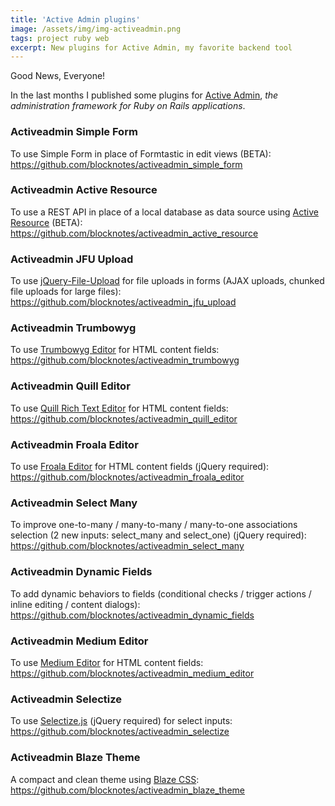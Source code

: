 ```yaml
---
title: 'Active Admin plugins'
image: /assets/img/img-activeadmin.png
tags: project ruby web
excerpt: New plugins for Active Admin, my favorite backend tool
---
```


Good News, Everyone!

In the last months I published some plugins for [Active Admin](https://github.com/activeadmin/activeadmin), _the administration framework for Ruby on Rails applications_.

### Activeadmin Simple Form

To use Simple Form in place of Formtastic in edit views (BETA):
<https://github.com/blocknotes/activeadmin_simple_form>

### Activeadmin Active Resource

To use a REST API in place of a local database as data source using [Active Resource](https://github.com/rails/activeresource) (BETA):
<https://github.com/blocknotes/activeadmin_active_resource>

### Activeadmin JFU Upload

To use [jQuery-File-Upload](https://github.com/blueimp/jQuery-File-Upload) for file uploads in forms (AJAX uploads, chunked file uploads for large files):
<https://github.com/blocknotes/activeadmin_jfu_upload>

### Activeadmin Trumbowyg

To use [Trumbowyg Editor](https://alex-d.github.io/Trumbowyg/) for HTML content fields:
<https://github.com/blocknotes/activeadmin_trumbowyg>

### Activeadmin Quill Editor

To use [Quill Rich Text Editor](https://github.com/quilljs/quill) for HTML content fields:
<https://github.com/blocknotes/activeadmin_quill_editor>

### Activeadmin Froala Editor

To use [Froala Editor](https://github.com/froala/wysiwyg-editor) for HTML content fields (jQuery required):
<https://github.com/blocknotes/activeadmin_froala_editor>

### Activeadmin Select Many

To improve one-to-many / many-to-many / many-to-one associations selection (2 new inputs: select_many and select_one) (jQuery required):
<https://github.com/blocknotes/activeadmin_select_many>

### Activeadmin Dynamic Fields

To add dynamic behaviors to fields (conditional checks / trigger actions / inline editing / content dialogs):
<https://github.com/blocknotes/activeadmin_dynamic_fields>

### Activeadmin Medium Editor

To use [Medium Editor](https://github.com/yabwe/medium-editor) for HTML content fields:
<https://github.com/blocknotes/activeadmin_medium_editor>

### Activeadmin Selectize

To use [Selectize.js](http://selectize.github.io/selectize.js/) (jQuery required) for select inputs:
<https://github.com/blocknotes/activeadmin_selectize>

### Activeadmin Blaze Theme

A compact and clean theme using [Blaze CSS](https://www.blazeui.com/):
<https://github.com/blocknotes/activeadmin_blaze_theme>
